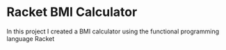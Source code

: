 # Racket BMI Calculator
In this project I created a BMI calculator using the functional programming language Racket
